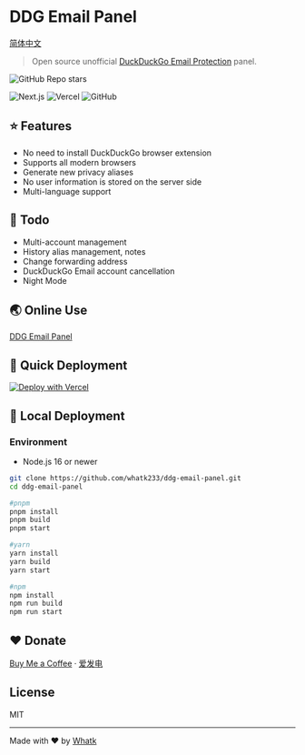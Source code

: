 # DDG Email Panel

<a href='https://github.com/whatk233/ddg-email-panel/blob/main/README-CN.md'>简体中文</a>

> Open source unofficial [DuckDuckGo Email Protection](https://duckduckgo.com/email) panel.

![GitHub Repo stars](https://img.shields.io/github/stars/whatk233/ddg-email-panel?style=social)

![Next.js](https://img.shields.io/badge/Next.js-black?style=for-the-badge&logo=next.js&logoColor=white) ![Vercel](https://img.shields.io/badge/Vercel-black?style=for-the-badge&logo=Vercel&logoColor=white) ![GitHub](https://img.shields.io/github/license/whatk233/ddg-email-panel?style=for-the-badge) 

## ⭐ Features
* No need to install DuckDuckGo browser extension
* Supports all modern browsers
* Generate new privacy aliases
* No user information is stored on the server side
* Multi-language support

## 📒 Todo
* Multi-account management
* History alias management, notes
* Change forwarding address
* DuckDuckGo Email account cancellation
* Night Mode

## 🌏 Online Use
[DDG Email Panel](https://duckduckgo.email)

## 🚀 Quick Deployment
[![Deploy with Vercel](https://vercel.com/button)](https://vercel.com/new/clone?repository-url=https%3A%2F%2Fgithub.com%2Fwhatk233%2Fddg-email-panel&demo-title=DDG%20Email%20Panel&demo-description=DDG%20Email%20Panel%20is%20the%20open%20source%20unofficial%20DuckDuckGo%20Email%20Protection%20panel.&demo-url=https%3A%2F%2Fduckduckgo.email)

## 🔧 Local Deployment

### Environment
* Node.js 16 or newer

```bash
git clone https://github.com/whatk233/ddg-email-panel.git
cd ddg-email-panel

#pnpm
pnpm install
pnpm build
pnpm start

#yarn
yarn install
yarn build
yarn start

#npm
npm install
npm run build
npm run start

```

## ❤️ Donate
<a href='https://ko-fi.com/whatk' target='_blank'>Buy Me a Coffee</a> · <a href='https://afdian.net/@whatk' target='_blank'>爱发电</a>

## License
MIT

<hr />

Made with ♥ by <a href='https://whatk.me' target='_blank'>Whatk</a>